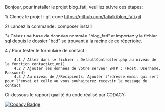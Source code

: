 Bonjour,  pour installer le projet blog_fati, veuillez suivre ces étapes:

1/ Clonez le projet : git clone https://github.com/fatialk/blog_fati.git

2/ Lancez la commande : composer install 

3/ Créez une base de données nommée "blog_fati" et importez y le fichier sql depuis le dossier "bdd" se trouvant à la racine de ce répertoire.

4 / Pour tester le formulaire de contact : 

        4.1 / Allez dans le fichier : DefaultController.php au niveau de la fonction contactAction()
        4.2 / Ajouter les données de votre serveur SMTP : (Host, Username, Password)
        4.3 / Au niveau de //Recipients: Ajouter l'adresse email qui sert pour l'envoi et celle ou vous souhaiterez recevoir le message de contact

Ci-dessous le rapport qualité du code réalisé par CODACY:

[![Codacy Badge](https://app.codacy.com/project/badge/Grade/d12d277c30814035839f7d09e36ac6b6)](https://app.codacy.com/gh/fatialk/blog_fati/dashboard?utm_source=gh&utm_medium=referral&utm_content=&utm_campaign=Badge_grade)


